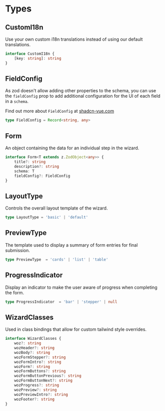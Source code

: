 # Types

## CustomI18n

Use your own custom i18n translations instead of using our default translations.

```typescript
interface CustomI18n {
    [key: string]: string
}
```

## FieldConfig

As zod doesn't allow adding other properties to the schema, you can use the `fieldConfig` prop to add additional configuration for the UI of each field in a `schema`.

Find out more about `FieldConfig` at [shadcn-vue.com](https://www.shadcn-vue.com/docs/components/auto-form.html#field-configuration)

```typescript
type FieldConfig = Record<string, any>
```

## Form

An object containing the data for an individual step in the wizard.

```typescript
interface Form<T extends z.ZodObject<any>> {
    title?: string
    description?: string
    schema: T
    fieldConfig?: FieldConfig
}
```

## LayoutType

Controls the overall layout template of the wizard.

```typescript
type LayoutType = 'basic' | 'default'
```

## PreviewType

The template used to display a summary of form entries for final submission.

```typescript
type PreviewType  = 'cards' | 'list' | 'table'
```

## ProgressIndicator

Display an indicator to make the user aware of progress when completing the form.

```typescript
type ProgressIndicator  = 'bar' | 'stepper' | null
```

## WizardClasses

Used in class bindings that allow for custom tailwind style overrides.

```typescript
interface WizardClasses {
    woz?: string
    wozHeader?: string
    wozBody?: string
    wozFormStepper?: string
    wozFormIntro?: string
    wozForm?: string
    wozFormButtons?: string
    wozFormButtonPrevious?: string
    wozFormButtonNext?: string
    wozProgress?: string
    wozPreview?: string
    wozPreviewIntro?: string
    wozFooter?: string
}
```